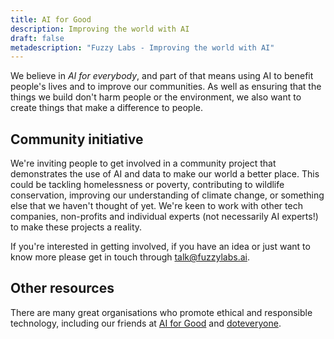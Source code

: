 ```yaml
---
title: AI for Good
description: Improving the world with AI
draft: false
metadescription: "Fuzzy Labs - Improving the world with AI"
---
```

We believe in *AI for everybody*, and part of that means using AI to benefit people's lives and to improve our communities. As well as ensuring that the things we build don't harm people or the environment, we also want to create things that make a difference to people.

## Community initiative

We're inviting people to get involved in a community project that demonstrates the use of AI and data to make our world a better place. This could be tackling homelessness or poverty, contributing to wildlife conservation, improving our understanding of climate change, or something else that we haven't thought of yet. We're keen to work with other tech companies, non-profits and individual experts (not necessarily AI experts!) to make these projects a reality.

If you're interested in getting involved, if you have an idea or just want to know more please get in touch through [talk@fuzzylabs.ai](mailto:talk@fuzzylabs.ai).

## Other resources

There are many great organisations who promote ethical and responsible technology, including our friends at [AI for Good](https://www.aiforgood.co.uk) and [doteveryone](https://doteveryone.org.uk).
